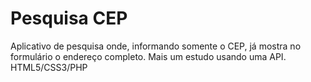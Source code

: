 # Pesquisa CEP
Aplicativo de pesquisa onde, informando somente o CEP, já mostra no formulário o endereço completo. Mais um estudo usando uma API. HTML5/CSS3/PHP
